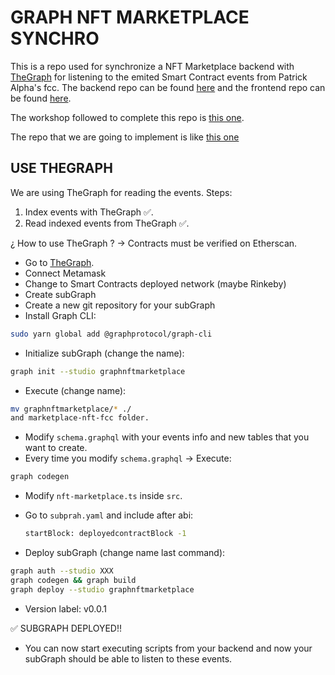 # GRAPH NFT MARKETPLACE SYNCHRO

This is a repo used for synchronize a NFT Marketplace backend with [TheGraph](https://thegraph.com/studio/) for listening to the emited Smart Contract events from Patrick Alpha's fcc. The backend repo can be found [here](https://github.com/JMariadlcs/nft-marketplace-backend) and the frontend repo can be found [here](https://github.com/JMariadlcs/nft-marketplace-frontend-thegraph).

The workshop followed to complete this repo is [this one](https://www.youtube.com/watch?v=gyMwXuJrbJQ&t=15996s).

The repo that we are going to implement is like [this one](https://github.com/PatrickAlphaC/graph-nft-marketplace-fcc)

## USE THEGRAPH

We are using TheGraph for reading the events. Steps:

1. Index events with TheGraph ✅.
2. Read indexed events from TheGraph ✅.

¿ How to use TheGraph ? -> Contracts must be verified on Etherscan.

- Go to [TheGraph](https://thegraph.com/studio/).
- Connect Metamask
- Change to Smart Contracts deployed network (maybe Rinkeby)
- Create subGraph
- Create a new git repository for your subGraph
- Install Graph CLI:

```bash
sudo yarn global add @graphprotocol/graph-cli
```

- Initialize subGraph (change the name):

```bash
graph init --studio graphnftmarketplace
```

- Execute (change name):

```bash
mv graphnftmarketplace/* ./
and marketplace-nft-fcc folder.
```

- Modify `schema.graphql` with your events info and new tables that you want to create.
- Every time you modify `schema.graphql` -> Execute:

```bash
graph codegen
```

- Modify `nft-marketplace.ts` inside `src`.
- Go to `subprah.yaml` and include after abi:

  ```bash
  startBlock: deployedcontractBlock -1
  ```

- Deploy subGraph (change name last command):

```bash
graph auth --studio XXX
graph codegen && graph build
graph deploy --studio graphnftmarketplace
```

- Version label: v0.0.1

✅ SUBGRAPH DEPLOYED!!

- You can now start executing scripts from your backend and now your subGraph should be able to listen to these events.
